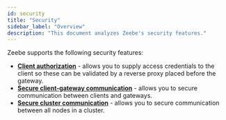 ```yaml
---
id: security
title: "Security"
sidebar_label: "Overview"
description: "This document analyzes Zeebe's security features."
---
```


Zeebe supports the following security features:

- **[Client authorization](client-authorization.md)** - allows you to supply access credentials to the client so these can be validated by a reverse proxy placed before the gateway.
- **[Secure client-gateway communication](secure-client-communication.md)** - allows you to secure communication between clients and gateways.
- **[Secure cluster communication](secure-cluster-communication.md)** - allows you to secure communication between all nodes in a cluster.
